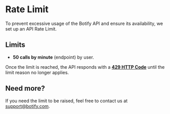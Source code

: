 # Rate Limit

To prevent excessive usage of the Botify API and ensure its availability, we set up an API Rate Limit.

## Limits

- **50 calls by minute** (endpoint) by user.

Once the limit is reached, the API responds with a **[429 HTTP Code](https://tools.ietf.org/html/rfc6585#section-4)** until the limit reason no longer applies.


## Need more?

If you need the limit to be raised, feel free to contact us at [support@botify.com](mailto:support@botify.com).

